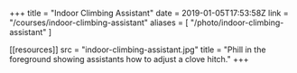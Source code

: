 +++
title = "Indoor Climbing Assistant"
date = 2019-01-05T17:53:58Z
link = "/courses/indoor-climbing-assistant"
aliases = [
    "/photo/indoor-climbing-assistant"
]

[[resources]]
    src = "indoor-climbing-assistant.jpg"
    title = "Phill in the foreground showing assistants how to adjust a clove hitch."
+++

